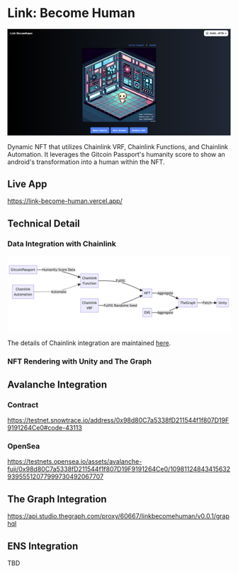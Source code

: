 # Link: Become Human

![ui](./Docs/ui.png)

Dynamic NFT that utilizes Chainlink VRF, Chainlink Functions, and Chainlink Automation. It leverages the Gitcoin Passport's humanity score to show an android's transformation into a human within the NFT.

## Live App

https://link-become-human.vercel.app/

## Technical Detail

### Data Integration with Chainlink

![technical-detail](./Docs/technical-detail.png)

The details of Chainlink integration are maintained [here](./Docs/Chainlink-Integration.md).

### NFT Rendering with Unity and The Graph

## Avalanche Integration

### Contract

https://testnet.snowtrace.io/address/0x98d80C7a5338fD211544f1f807D19F9191264Ce0#code-43113

### OpenSea

https://testnets.opensea.io/assets/avalanche-fuji/0x98d80C7a5338fD211544f1f807D19F9191264Ce0/1098112484341563293955512077999730492067707

## The Graph Integration

https://api.studio.thegraph.com/proxy/60667/linkbecomehuman/v0.0.1/graphql

## ENS Integration

TBD
